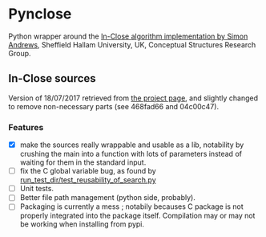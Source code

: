 # Pynclose
Python wrapper around the [In-Close algorithm implementation by Simon Andrews](https://sourceforge.net/projects/inclose/), Sheffield Hallam University, UK, Conceptual Structures Research Group.


## In-Close sources
Version of 18/07/2017 retrieved from
[the project page](https://sourceforge.net/projects/inclose/),
and slightly changed to remove non-necessary parts (see 468fad66 and 04c00c47).

### Features
- [X] make the sources really wrappable and usable as a lib, notability by crushing the main into a function with lots of parameters instead of waiting for them in the standard input.
- [ ] fix the C global variable bug, as found by [run_test_dir/test_reusability_of_search.py](run_test_dir/test_reusability_of_search.py)
- [ ] Unit tests.
- [ ] Better file path management (python side, probably).
- [ ] Packaging is currently a mess ; notabily becauses C package is not properly integrated into the package itself. Compilation may or may not be working when installing from pypi.
